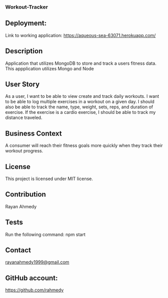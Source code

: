 ### Workout-Tracker



## Deployment: 
Link to working application: https://aqueous-sea-63071.herokuapp.com/

## Description
Application that utilizes MongoDB to store and track a users fitness data. This appplication utilizes Mongo and Node

## User Story
As a user, I want to be able to view create and track daily workouts. I want to be able to log multiple exercises in a workout on a given day. I should also be able to track the name, type, weight, sets, reps, and duration of exercise. If the exercise is a cardio exercise, I should be able to track my distance traveled.

## Business Context
A consumer will reach their fitness goals more quickly when they track their workout progress.


## License
This project is licensed under MIT license.

## Contribution
Rayan Ahmedy

## Tests
Run the following command: npm start

## Contact 
rayanahmedy1999@gmail.com

## GitHub account:
https://github.com/rahmedy

